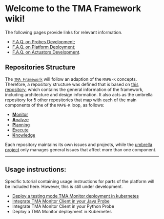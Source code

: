 # Welcome to the TMA Framework wiki!


The following pages provide links for relevant information. 

* [F.A.Q. on Probes Development](F.A.Q.-on-Probes-Development);
* [F.A.Q. on Platform Deployment](F.A.Q.-on-Platform-Deployment);
* [F.A.Q. on Actuators Development](F.A.Q.-on-Actuators-Development).

## Repositories Structure

The [`TMA Framework`](https://github.com/eubr-atmosphere/tma-framework) will follow an adaption of the `MAPE-K` concepts. 
Therefore, a repository structure was defined that is based on [this repository](https://github.com/eubr-atmosphere/tma-framework), which contains the general information of the framework, including architecture and design information.
It also acts as the umbrella repository for 5 other repositories that map with each of the main components of the of the `MAPE-K` loop, as follows:
* [**M**onitor](https://github.com/eubr-atmosphere/tma-framework-m)
* [**A**nalyze](https://github.com/eubr-atmosphere/tma-framework-a)
* [**P**lanning](https://github.com/eubr-atmosphere/tma-framework-p)
* [**E**xecute](https://github.com/eubr-atmosphere/tma-framework-e)
* [**K**nowledge](https://github.com/eubr-atmosphere/tma-framework-k)

Each repository maintains its own issues and projects, while the [umbrella project](https://github.com/eubr-atmosphere/tma-framework) only manages general issues that affect more than one component.



***

## Usage instructions:

Specific tutorial containing usage instructions for parts of the platform will be included here.
However, this is still under development.

* [Deploy a testing mode TMA Monitor deployment in kubernetes](Deploy-a-testing-mode-TMA-Monitor-deployment-in-kubernetes)
* [Integrate TMA Monitor Client in your Java Probe](Integrate-TMA-Monitor-Client-in-your-Java-Probe)
* Integrate TMA Monitor Client in your Python Probe
* Deploy a TMA Monitor deployment in Kubernetes
